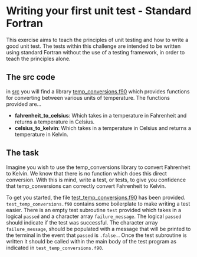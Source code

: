 # Writing your first unit test - Standard Fortran

This exercise aims to teach the principles of unit testing and how to write a good
unit test. The tests within this challenge are intended to be written using standard
Fortran without the use of a testing framework, in order to teach the principles alone.

## The src code

in [src](./src) you will find a library [temp_conversions.f90](./src/temp_conversions.f90)
which provides functions for converting between various units of temperature. The functions
provided are...

- **fahrenheit_to_celsius**: Which takes in a temperature in Fahrenheit and returns a temperature in Celsius.
- **celsius_to_kelvin**: Which takes in a temperature in Celsius and returns a temperature in Kelvin.

## The task

Imagine you wish to use the temp_conversions library to convert Fahrenheit to Kelvin. We
know that there is no function which does this direct conversion. With this is mind, write
a test, or tests, to give you confidence that temp_conversions can correctly convert
Fahrenheit to Kelvin.

To get you started, the file [test_temp_conversions.f90](./test/test_temp_conversions.f90)
has been provided. `test_temp_conversions.f90` contains some boilerplate to make writing a
test easier. There is an empty test subroutine `test` provided which takes in a logical
`passed` and a character array `failure_message`. The logical `passed` should indicate if
the test was successful. The character array `failure_message`, should be populated with a
message that will be printed to the terminal in the event that `passed` is `.false.`. Once
the test subroutine is written it should be called within the main body of the test program
as indicated in `test_temp_conversions.f90`.
